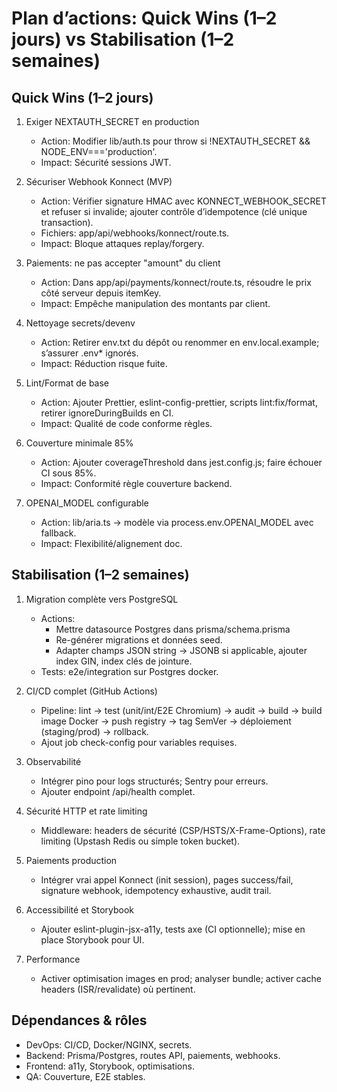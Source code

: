 # Plan d’actions: Quick Wins (1–2 jours) vs Stabilisation (1–2 semaines)

## Quick Wins (1–2 jours)

1. Exiger NEXTAUTH_SECRET en production
   - Action: Modifier lib/auth.ts pour throw si !NEXTAUTH_SECRET && NODE_ENV==='production'.
   - Impact: Sécurité sessions JWT.

2. Sécuriser Webhook Konnect (MVP)
   - Action: Vérifier signature HMAC avec KONNECT_WEBHOOK_SECRET et refuser si invalide; ajouter contrôle d’idempotence (clé unique transaction).
   - Fichiers: app/api/webhooks/konnect/route.ts.
   - Impact: Bloque attaques replay/forgery.

3. Paiements: ne pas accepter "amount" du client
   - Action: Dans app/api/payments/konnect/route.ts, résoudre le prix côté serveur depuis itemKey.
   - Impact: Empêche manipulation des montants par client.

4. Nettoyage secrets/devenv
   - Action: Retirer env.txt du dépôt ou renommer en env.local.example; s’assurer .env\* ignorés.
   - Impact: Réduction risque fuite.

5. Lint/Format de base
   - Action: Ajouter Prettier, eslint-config-prettier, scripts lint:fix/format, retirer ignoreDuringBuilds en CI.
   - Impact: Qualité de code conforme règles.

6. Couverture minimale 85%
   - Action: Ajouter coverageThreshold dans jest.config.js; faire échouer CI sous 85%.
   - Impact: Conformité règle couverture backend.

7. OPENAI_MODEL configurable
   - Action: lib/aria.ts → modèle via process.env.OPENAI_MODEL avec fallback.
   - Impact: Flexibilité/alignement doc.

## Stabilisation (1–2 semaines)

1. Migration complète vers PostgreSQL
   - Actions:
     - Mettre datasource Postgres dans prisma/schema.prisma
     - Re-générer migrations et données seed.
     - Adapter champs JSON string → JSONB si applicable, ajouter index GIN, index clés de jointure.
   - Tests: e2e/integration sur Postgres docker.

2. CI/CD complet (GitHub Actions)
   - Pipeline: lint → test (unit/int/E2E Chromium) → audit → build → build image Docker → push registry → tag SemVer → déploiement (staging/prod) → rollback.
   - Ajout job check-config pour variables requises.

3. Observabilité
   - Intégrer pino pour logs structurés; Sentry pour erreurs.
   - Ajouter endpoint /api/health complet.

4. Sécurité HTTP et rate limiting
   - Middleware: headers de sécurité (CSP/HSTS/X-Frame-Options), rate limiting (Upstash Redis ou simple token bucket).

5. Paiements production
   - Intégrer vrai appel Konnect (init session), pages success/fail, signature webhook, idempotency exhaustive, audit trail.

6. Accessibilité et Storybook
   - Ajouter eslint-plugin-jsx-a11y, tests axe (CI optionnelle); mise en place Storybook pour UI.

7. Performance
   - Activer optimisation images en prod; analyser bundle; activer cache headers (ISR/revalidate) où pertinent.

## Dépendances & rôles

- DevOps: CI/CD, Docker/NGINX, secrets.
- Backend: Prisma/Postgres, routes API, paiements, webhooks.
- Frontend: a11y, Storybook, optimisations.
- QA: Couverture, E2E stables.

